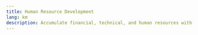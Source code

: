 ```yaml
---
title: Human Resource Development
lang: km
description: Accumulate financial, technical, and human resources with the attribution of building and developing digital security.
---
```

